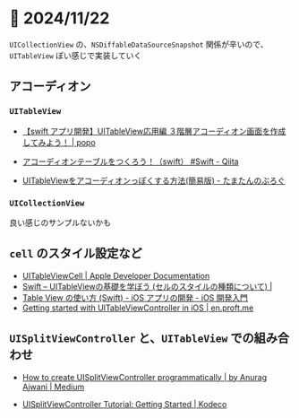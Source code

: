 # 📝 2024/11/22

`UICollectionView` の、`NSDiffableDataSourceSnapshot` 関係が辛いので、`UITableView` ぽい感じで実装していく


## アコーディオン

### `UITableView`

- [【swift アプリ開発】UITableView応用編 ３階層アコーディオン画面を作成してみよう！ | popo](https://www.popoblog.tech/ios-appdevelopment-0008/)


- [アコーディオンテーブルをつくろう！（swift） #Swift - Qiita](https://qiita.com/am10/items/2f1b6bb5d698f85274fe)

- [UITableViewをアコーディオンっぽくする方法(簡易版) - たまたんのぶろぐ](https://tama.hatenablog.jp/entry/2014/02/25/211038)


### `UICollectionView `

良い感じのサンプルないかも


## `cell` のスタイル設定など

- [UITableViewCell | Apple Developer Documentation](https://developer.apple.com/documentation/uikit/uitableviewcell?language=objc)
- [Swift – UITableViewの基礎を学ぼう (セルのスタイルの種類について) |](https://weblabo.oscasierra.net/swift-uitableview-2/)
- [Table View の使い方 (Swift) - iOS アプリの開発 - iOS 開発入門](https://softmoco.com/basics/how-to-use-table-view.php)
- [Getting started with UITableViewController in iOS | en.proft.me ](https://en.proft.me/2019/08/30/getting-started-uitableviewcontroller-ios/)



## `UISplitViewController` と、`UITableView` での組み合わせ

- [How to create UISplitViewController programmatically | by Anurag Ajwani | Medium](https://anuragajwani.medium.com/how-to-create-uisplitviewcontroller-programmatically-b07b15c01ae6)

- [UISplitViewController Tutorial: Getting Started | Kodeco](https://www.kodeco.com/4613809-uisplitviewcontroller-tutorial-getting-started)


